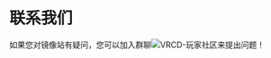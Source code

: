 # 联系我们

如果您对镜像站有疑问，您可以加入群聊![VRCD-玩家社区](http://qm.qq.com/cgi-bin/qm/qr?_wv=1027&k=LX08EWyaWRSi2zJYlAjYQ-SdylK6eaAI&authKey=MzFI3BzH%2B33uy9ar4QZk9zDQhD6Ot1ejJ%2Bc%2FN7j3UbmyV7cmSxGtkDxnGEpGK0fZ&noverify=0&group_code=750258838)来提出问题！